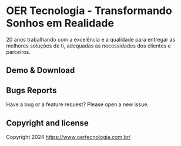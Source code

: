 # OER Tecnologia - Transformando Sonhos em Realidade

20 anos trabalhando com a excelência e a qualidade para entregar as melhores soluções de ti, adequadas as necessidades dos clientes e parceiros.

## Demo & Download 

## Bugs Reports

Have a bug or a feature request? Please open a new issue.

## Copyright and license

Copyright 2024 https://www.oertecnologia.com.br/ <a target="_blank" href="https://www.oertecnologia.com.br/"></a>


